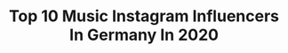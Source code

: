 ---
title: Top 10 Music Instagram Influencers In Germany In 2020
description: >-
  Find top music Instagram influencers in Germany in 2020. Most popular hashtags: #love #fashion #happy #selfie.
platform: Instagram
profiles:
  - username: "katharina_eisenblut_"
    fullname: >-
      ⇢ Katharina Eisenblut  ⇠
    location: "Germany"
    followers: 81163
    engagement: 654
    commentsToLikes: 0.076127
    id: ck15ru07r9p3j0i198sl1g2i2
    verified: false
    hashtags: "#gl, #cute, #allinblack, #selfie"
  - username: "saengerin_melina"
    fullname: >-
      𝐋𝐈𝐅𝐄𝐒𝐓𝐘𝐋𝐄 ▪️𝐌𝐔𝐒𝐈𝐂 ▪️𝐈𝐍𝐒𝐏𝐎
    location: "Germany"
    followers: 3235
    engagement: 3966
    commentsToLikes: 0.337761
    id: ck8t1t0sjwwuf0j78b5kn1wqk
    verified: false
    hashtags: "#liketimes, #safety, #aprilm, #monday"
  - username: "denniszwickert"
    fullname: >-
      Musician | Dennis | 🇩🇪🇬🇧
    location: "Germany"
    followers: 5363
    engagement: 1284
    commentsToLikes: 0.142548
    id: ck5zq4cbytwue0i14e2zlw12e
    verified: false
    hashtags: "#love, #musicmaker, #studio, #magdeburger"
  - username: "kristinashloma.official"
    fullname: >-
      KRISTINA SHLOMA 🎤 DSDS 2020
    location: "Germany"
    followers: 6216
    engagement: 1344
    commentsToLikes: 0.051409
    id: ck8t313yk1hz90j78n434kt9i
    verified: false
    hashtags: "#beautiful, #sky, #eyes, #nice"
  - username: "caro.krueger"
    fullname: >-
      Caroline Krüger
    location: "Germany"
    followers: 51974
    engagement: 452
    commentsToLikes: 0.048230
    id: ck5hjacnyga7e0i11acrqz0qr
    verified: true
    hashtags: "#strongertogether"
  - username: "fabianfarell"
    fullname: >-
      Fabian Farell
    location: "Germany"
    followers: 21804
    engagement: 458
    commentsToLikes: 0.075193
    id: ck5cjvafgvkoj0i11uz16rahq
    verified: false
    hashtags: "#mustanggt, #krefeld, #airport, #hollywoodsign"
  - username: "tijan.njie"
    fullname: >-
      Tijan Njie
    location: "Germany"
    followers: 128324
    engagement: 891
    commentsToLikes: 0.017686
    id: ck55jbutqwpw20i11d7vhu50w
    verified: true
    hashtags: "#childhood, #newyear, #spirit, #positivevibes"
  - username: "nerogreco"
    fullname: >-
      LIGHT
    location: "Germany"
    followers: 283135
    engagement: 2353
    commentsToLikes: 0.015717
    id: ck0uaki6hciy20i19xrnooblm
    verified: true
    hashtags: "#somethingbetter, #voulwseto, #myblufans, #andeneinaimemas"
  - username: "saico_moonwalker"
    fullname: >-
      𝕊𝕒𝕚𝕔𝕠 🍂
    location: "Germany"
    followers: 26896
    engagement: 822
    commentsToLikes: 0.027775
    id: ck1368m9z5a6e0i19svb5g704
    verified: false
    hashtags: "#coloredhair, #michaeljackson, #gaycouple, #pride"
  - username: "julia_magdalena_"
    fullname: >-
      Julia Magdalena
    location: "Germany"
    followers: 35813
    engagement: 304
    commentsToLikes: 0.125347
    id: ck55mkk8l465b0i11d0zag057
    verified: false
    hashtags: "#weltfrauentag, #denim, #bachelor, #fashionblogger"
---